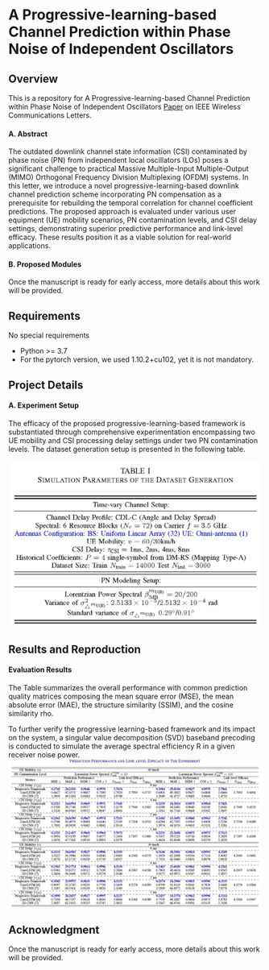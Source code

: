 # A Progressive-learning-based Channel Prediction within Phase Noise of Independent Oscillators
## Overview
This is a repository for A Progressive-learning-based Channel Prediction within Phase Noise of Independent Oscillators [Paper](https://ieeexplore.ieee.org/document/10497114) on IEEE Wireless Communications Letters. 

#### A. Abstract
The outdated downlink channel state information (CSI) contaminated by phase noise (PN) from independent local oscillators (LOs) poses a significant challenge to practical Massive Multiple-Input Multiple-Output (MIMO) Orthogonal Frequency Division Multiplexing (OFDM) systems. In this letter, we introduce a novel progressive-learning-based downlink channel prediction scheme incorporating PN compensation as a prerequisite for rebuilding the temporal correlation for channel coefficient predictions. The proposed approach is evaluated under various user equipment (UE) mobility scenarios, PN contamination
levels, and CSI delay settings, demonstrating superior predictive performance and link-level efficacy. These results position it as a viable solution for real-world applications.
#### B. Proposed Modules
Once the manuscript is ready for early access, more details about this work will be provided.

## Requirements
No special requirements
- Python >= 3.7
- For the pytorch version, we used 1.10.2+cu102, yet it is not mandatory.


## Project Details
#### A. Experiment Setup

The efficacy of the proposed progressive-learning-based framework is substantiated through comprehensive experimentation encompassing two UE mobility and CSI processing delay settings under two PN contamination levels. The dataset generation setup is presented in the following table.
<p align="center">
  <img src = "https://github.com/TeleRagingFires/Progressive/blob/8672a90f3384fa7373b9f4b89a13dd5506888e7d/Data.jpg" width="500">
</p>

## Results and Reproduction

#### Evaluation Results
The Table summarizes the overall performance with common prediction quality matrices composing the mean square error (MSE), the mean absolute error (MAE), the structure similarity (SSIM), and the cosine similarity rho.

To further verify the progressive learning-based framework and its impact on the system, a singular value decomposition (SVD) baseband precoding is conducted to simulate the average spectral efficiency R in a given receiver noise power.
![alt text](https://github.com/TeleRagingFires/Progressive/blob/139c7807a5f770da2aab967a940c2844bb750d52/Result.jpg)

## Acknowledgment
Once the manuscript is ready for early access, more details about this work will be provided.
